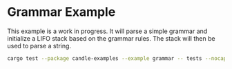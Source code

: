 # Grammar Example

This example is a work in progress. It will parse a simple grammar and initialize a LIFO stack based on the grammar rules. The stack will then be used to parse a string.

```bash
cargo test --package candle-examples --example grammar -- tests --nocapture
```
